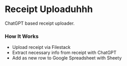 # Receipt Uploaduhhh

ChatGPT based receipt uploader.

### How It Works
- Upload receipt via Filestack
- Extract necessary info from receipt with ChatGPT
- Add as new row to Google Spreadsheet with Sheety